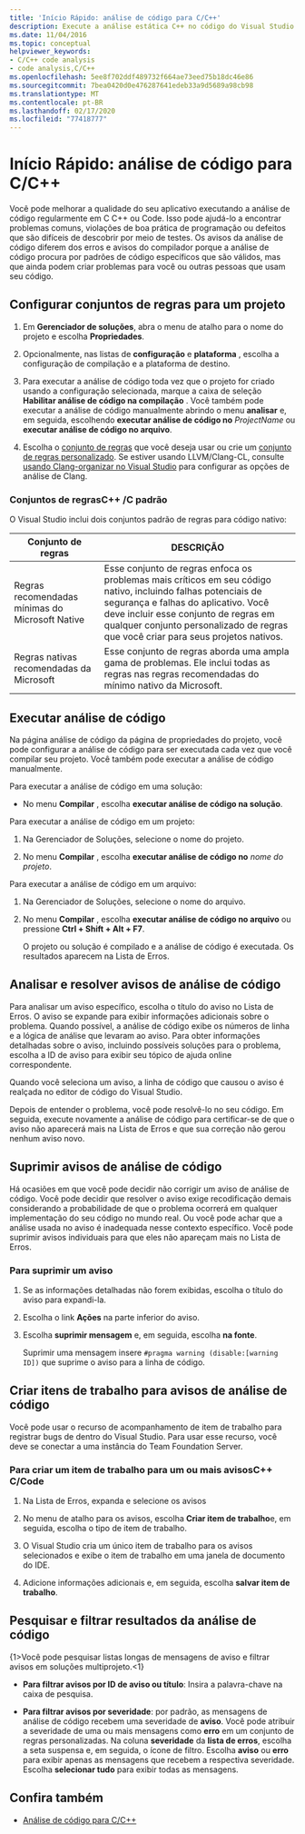 ```yaml
---
title: 'Início Rápido: análise de código para C/C++'
description: Execute a análise estática C++ no código do Visual Studio para detectar problemas comuns de codificação e defeitos.
ms.date: 11/04/2016
ms.topic: conceptual
helpviewer_keywords:
- C/C++ code analysis
- code analysis,C/C++
ms.openlocfilehash: 5ee8f702ddf489732f664ae73eed75b18dc46e86
ms.sourcegitcommit: 7bea0420d0e476287641edeb33a9d5689a98cb98
ms.translationtype: MT
ms.contentlocale: pt-BR
ms.lasthandoff: 02/17/2020
ms.locfileid: "77418777"
---
```

# <a name="quickstart-code-analysis-for-cc"></a>Início Rápido: análise de código para C/C++

Você pode melhorar a qualidade do seu aplicativo executando a análise de código regularmente em C C++ ou Code. Isso pode ajudá-lo a encontrar problemas comuns, violações de boa prática de programação ou defeitos que são difíceis de descobrir por meio de testes. Os avisos da análise de código diferem dos erros e avisos do compilador porque a análise de código procura por padrões de código específicos que são válidos, mas que ainda podem criar problemas para você ou outras pessoas que usam seu código.

## <a name="configure-rule-sets-for-a-project"></a>Configurar conjuntos de regras para um projeto

1. Em **Gerenciador de soluções**, abra o menu de atalho para o nome do projeto e escolha **Propriedades**.

1. Opcionalmente, nas listas de **configuração** e **plataforma** , escolha a configuração de compilação e a plataforma de destino.

1. Para executar a análise de código toda vez que o projeto for criado usando a configuração selecionada, marque a caixa de seleção **Habilitar análise de código na compilação** . Você também pode executar a análise de código manualmente abrindo o menu **analisar** e, em seguida, escolhendo **executar análise de código no** *ProjectName* ou **executar análise de código no arquivo**.

1. Escolha o [conjunto de regras](using-rule-sets-to-specify-the-cpp-rules-to-run.md) que você deseja usar ou crie um [conjunto de regras personalizado](using-rule-sets-to-specify-the-cpp-rules-to-run.md#to-create-a-rule-set-in-a-text-editor). Se estiver usando LLVM/Clang-CL, consulte [usando Clang-organizar no Visual Studio](../code-quality/clang-tidy.md) para configurar as opções de análise de Clang.

### <a name="standard-cc-rule-sets"></a>Conjuntos de regrasC++ /C padrão

O Visual Studio inclui dois conjuntos padrão de regras para código nativo:

|Conjunto de regras|DESCRIÇÃO|
|--------------|-----------------|
|Regras recomendadas mínimas do Microsoft Native|Esse conjunto de regras enfoca os problemas mais críticos em seu código nativo, incluindo falhas potenciais de segurança e falhas do aplicativo. Você deve incluir esse conjunto de regras em qualquer conjunto personalizado de regras que você criar para seus projetos nativos.|
|Regras nativas recomendadas da Microsoft|Esse conjunto de regras aborda uma ampla gama de problemas. Ele inclui todas as regras nas regras recomendadas do mínimo nativo da Microsoft.|

## <a name="run-code-analysis"></a>Executar análise de código

Na página análise de código da página de propriedades do projeto, você pode configurar a análise de código para ser executada cada vez que você compilar seu projeto. Você também pode executar a análise de código manualmente.

Para executar a análise de código em uma solução:

- No menu **Compilar** , escolha **executar análise de código na solução**.

Para executar a análise de código em um projeto:

1. Na Gerenciador de Soluções, selecione o nome do projeto.

1. No menu **Compilar** , escolha **executar análise de código no** *nome do projeto*.

Para executar a análise de código em um arquivo:

1. Na Gerenciador de Soluções, selecione o nome do arquivo.

1. No menu **Compilar** , escolha **executar análise de código no arquivo** ou pressione **Ctrl + Shift + Alt + F7**.

   O projeto ou solução é compilado e a análise de código é executada. Os resultados aparecem na Lista de Erros.

## <a name="analyze-and-resolve-code-analysis-warnings"></a>Analisar e resolver avisos de análise de código

Para analisar um aviso específico, escolha o título do aviso no Lista de Erros. O aviso se expande para exibir informações adicionais sobre o problema. Quando possível, a análise de código exibe os números de linha e a lógica de análise que levaram ao aviso. Para obter informações detalhadas sobre o aviso, incluindo possíveis soluções para o problema, escolha a ID de aviso para exibir seu tópico de ajuda online correspondente.

Quando você seleciona um aviso, a linha de código que causou o aviso é realçada no editor de código do Visual Studio.

Depois de entender o problema, você pode resolvê-lo no seu código. Em seguida, execute novamente a análise de código para certificar-se de que o aviso não aparecerá mais na Lista de Erros e que sua correção não gerou nenhum aviso novo.

## <a name="suppress-code-analysis-warnings"></a>Suprimir avisos de análise de código

Há ocasiões em que você pode decidir não corrigir um aviso de análise de código. Você pode decidir que resolver o aviso exige recodificação demais considerando a probabilidade de que o problema ocorrerá em qualquer implementação do seu código no mundo real. Ou você pode achar que a análise usada no aviso é inadequada nesse contexto específico. Você pode suprimir avisos individuais para que eles não apareçam mais no Lista de Erros.

### <a name="to-suppress-a-warning"></a>Para suprimir um aviso

1. Se as informações detalhadas não forem exibidas, escolha o título do aviso para expandi-la.

1. Escolha o link **Ações** na parte inferior do aviso.

1. Escolha **suprimir mensagem** e, em seguida, escolha **na fonte**.

   Suprimir uma mensagem insere `#pragma warning (disable:[warning ID])` que suprime o aviso para a linha de código.

## <a name="create-work-items-for-code-analysis-warnings"></a>Criar itens de trabalho para avisos de análise de código

Você pode usar o recurso de acompanhamento de item de trabalho para registrar bugs de dentro do Visual Studio. Para usar esse recurso, você deve se conectar a uma instância do Team Foundation Server.

### <a name="to-create-a-work-item-for-one-or-more-cc-code-warnings"></a>Para criar um item de trabalho para um ou mais avisosC++ C/Code

1. Na Lista de Erros, expanda e selecione os avisos

1. No menu de atalho para os avisos, escolha **Criar item de trabalho**e, em seguida, escolha o tipo de item de trabalho.

1. O Visual Studio cria um único item de trabalho para os avisos selecionados e exibe o item de trabalho em uma janela de documento do IDE.

1. Adicione informações adicionais e, em seguida, escolha **salvar item de trabalho**.

## <a name="search-and-filter-code-analysis-results"></a>Pesquisar e filtrar resultados da análise de código

{1&gt;Você pode pesquisar listas longas de mensagens de aviso e filtrar avisos em soluções multiprojeto.&lt;1}

- **Para filtrar avisos por ID de aviso ou título**: Insira a palavra-chave na caixa de pesquisa.

- **Para filtrar avisos por severidade**: por padrão, as mensagens de análise de código recebem uma severidade de **aviso**. Você pode atribuir a severidade de uma ou mais mensagens como **erro** em um conjunto de regras personalizadas. Na coluna **severidade** da **lista de erros**, escolha a seta suspensa e, em seguida, o ícone de filtro. Escolha **aviso** ou **erro** para exibir apenas as mensagens que recebem a respectiva severidade. Escolha **selecionar tudo** para exibir todas as mensagens.

## <a name="see-also"></a>Confira também

- [Análise de código para C/C++](../code-quality/code-analysis-for-c-cpp-overview.md)
